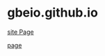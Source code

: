 # gbeio.github.io

[site Page](http://gbeio.github.io/www.devpage.org/README.md)

[page](https://gbeio.github.io/devpage.org/README.md)
